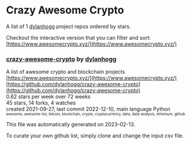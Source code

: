 # Crazy Awesome Crypto
A list of 1 [dylanhogg](https://github.com/dylanhogg) project repos ordered by stars.  

Checkout the interactive version that you can filter and sort: 
[https://www.awesomecrypto.xyz/](https://www.awesomecrypto.xyz/)  


### [crazy-awesome-crypto](https://github.com/dylanhogg/crazy-awesome-crypto) by [dylanhogg](https://github.com/dylanhogg)  
A list of awesome crypto and blockchain projects  
[https://www.awesomecrypto.xyz/](https://www.awesomecrypto.xyz/)  
[https://github.com/dylanhogg/crazy-awesome-crypto](https://github.com/dylanhogg/crazy-awesome-crypto)  
0.62 stars per week over 72 weeks  
45 stars, 14 forks, 4 watches  
created 2021-09-27, last commit 2022-12-10, main language Python  
<sub><sup>awesome, awesome-list, bitcoin, blockchain, crypto, cryptocurrency, data, data-analysis, ethereum, github</sup></sub>


This file was automatically generated on 2023-02-13.  

To curate your own github list, simply clone and change the input csv file.  